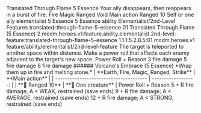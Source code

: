 <ability>
  <name>Translated Through Flame</name>
  <cost>5 Essence</cost>
  <flavor>Your ally disappears, then reappears in a burst of fire.</flavor>
  <keywords>
    <keyword>Fire</keyword>
    <keyword>Magic</keyword>
    <keyword>Ranged</keyword>
    <keyword>Void</keyword>
  </keywords>
  <type>Main action</type>
  <distance>Ranged 10</distance>
  <target>Self or one ally</target>
  <metadata>
    <class>elementalist</class>
    <cost>5 Essence</cost>
    <cost_amount>5</cost_amount>
    <cost_resource>Essence</cost_resource>
    <feature_type>ability</feature_type>
    <file_dpath>Elementalist/2nd-Level Features</file_dpath>
    <item_id>translated-through-flame-5-essence</item_id>
    <item_index>01</item_index>
    <item_name>Translated Through Flame (5 Essence)</item_name>
    <level>2</level>
    <scc>mcdm.heroes.v1:feature.ability.elementalist.2nd-level-feature:translated-through-flame-5-essence</scc>
    <scdc>1.1.1:5.2.8.5:01</scdc>
    <source>mcdm.heroes.v1</source>
    <type>feature/ability/elementalist/2nd-level-feature</type>
  </metadata>
  <effects>
    <effect type="mundane">The target is teleported to another space within distance. Make a power roll that affects each enemy adjacent to the target&apos;s new space.</effect>
    <effect type="roll">
      <roll>Power Roll + Reason</roll>
      <t1>3 fire damage</t1>
      <t2>5 fire damage</t2>
      <t3>8 fire damage</t3>
    </effect>
    <effect type="mundane">###### Volcano&apos;s Embrace (5 Essence)
*Wrap them up in fire and melting stone.*
| **Earth, Fire, Magic, Ranged, Strike** |     **Main action** |
| -------------------------------------- | ------------------: |
| **📏 Ranged 10**                       | **🎯 One creature** |</effect>
    <effect type="roll">
      <roll>Power Roll + Reason</roll>
      <t1>5 + R fire damage; A &lt; WEAK, restrained (save ends)</t1>
      <t2>9 + R fire damage; A &lt; AVERAGE, restrained (save ends)</t2>
      <t3>12 + R fire damage; A &lt; STRONG, restrained (save ends)</t3>
    </effect>
  </effects>
</ability>
